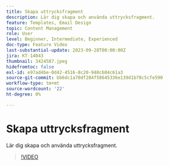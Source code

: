 ```yaml
---
title: Skapa uttrycksfragment
description: Lär dig skapa och använda uttrycksfragment.
feature: Templates, Email Design
topic: Content Management
role: User
level: Beginner, Intermediate, Experienced
doc-type: Feature Video
last-substantial-update: 2023-09-28T00:00:00Z
jira: KT-14043
thumbnail: 3424587.jpeg
hidefromtoc: false
exl-id: e97ad4be-0d42-4516-8c20-948c604c61a3
source-git-commit: bb6dc1a70df284f58645336e139d1b78c5cfe590
workflow-type: tm+mt
source-wordcount: '22'
ht-degree: 0%

---
```


# Skapa uttrycksfragment

Lär dig skapa och använda uttrycksfragment.

>[!VIDEO](https://video.tv.adobe.com/v/3424587/?learn=on)
